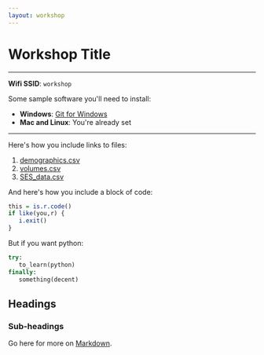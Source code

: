 ```yaml
---
layout: workshop
---
```


# Workshop Title

--------

**Wifi SSID**: `workshop`

Some sample software you'll need to install:

- **Windows**: [Git for Windows](https://git-for-windows.github.io/)
- **Mac and Linux**: You're already set

---------

Here's how you include links to files:

1. [demographics.csv](/lrn2compute/workshops/data/demographics.csv)
2. [volumes.csv](/lrn2compute/workshops/data/volumes.csv)
3. [SES_data.csv](http://www.hamclubs.info/lists/SES_data.csv)

And here's how you include a block of code: 

```r
this = is.r.code()
if like(you,r) {
   i.exit()
}
```

But if you want python: 

```python
try: 
   to_learn(python)
finally: 
   something(decent)
```

## Headings
### Sub-headings

Go here for more on [Markdown](https://help.github.com/articles/github-flavored-markdown/).
